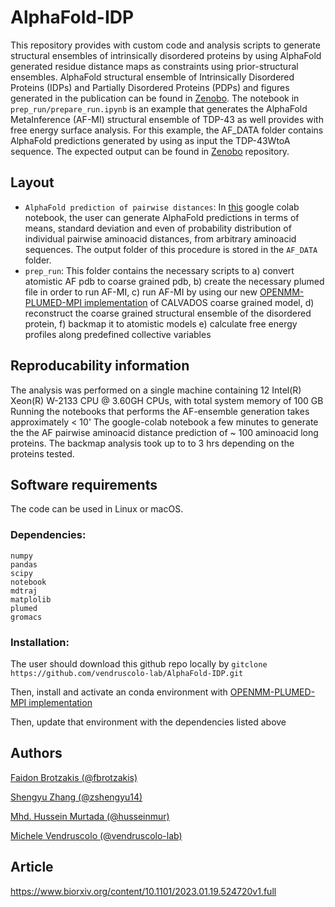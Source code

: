 # AlphaFold-IDP
This repository provides with custom code and analysis scripts to generate structural ensembles of intrinsically disordered proteins by using AlphaFold generated residue distance maps as constraints using prior-structural ensembles. AlphaFold structural ensemble of Intrinsically Disordered Proteins (IDPs) and Partially Disordered Proteins (PDPs) and figures generated in the publication can be found in [Zenobo](https://zenodo.org/record/7756138#.ZBnysy0Rq1E). The notebook in `prep_run/prepare_run.ipynb` is an example that generates the AlphaFold MetaInference (AF-MI) structural ensemble of TDP-43 as well provides with free energy surface analysis. For this example, the AF_DATA folder contains AlphaFold predictions generated by using as input the TDP-43WtoA sequence. The expected output can be found in [Zenobo](https://zenodo.org/record/7756138#.ZBnysy0Rq1E) repository.

## Layout
- `AlphaFold prediction of pairwise distances`: In [this](https://github.com/zshengyu14/ColabFold_distmats/blob/main/AlphaFold2.ipynb) google colab notebook, the user can generate AlphaFold predictions  in terms of means, standard deviation and even of probability distribution of individual pairwise aminoacid distances, from arbitrary aminoacid sequences. The output folder of this procedure is stored in the `AF_DATA` folder.
- `prep_run`: This folder contains the necessary scripts to a) convert atomistic AF pdb to coarse grained pdb, b) create the necessary plumed file in order to run AF-MI, c) run AF-MI by using our new [OPENMM-PLUMED-MPI implementation](https://github.com/vendruscolo-lab/OpenMM-Plumed-MPI) of CALVADOS coarse grained model, d) reconstruct the coarse grained structural ensemble of the disordered protein, f) backmap it to atomistic models e) calculate free energy profiles along predefined collective variables


## Reproducability information 

The analysis was performed on a single machine containing 12 Intel(R) Xeon(R) W-2133 CPU @ 3.60GH CPUs, with total system memory of 100 GB 
Running the notebooks that performs the AF-ensemble generation takes approximately < 10'
The google-colab notebook a few minutes to generate the the AF pairwise aminoacid distance prediction of ~ 100 aminoacid  long proteins.
The backmap analysis took up to to 3 hrs depending on the proteins tested.

## Software requirements

The code can be used in Linux or macOS. 

### Dependencies: 
```
numpy
pandas
scipy
notebook
mdtraj 
matplolib
plumed
gromacs
```

### Installation:

The user should download this github repo locally by `gitclone https://github.com/vendruscolo-lab/AlphaFold-IDP.git`

Then, install and activate an conda environment with [OPENMM-PLUMED-MPI implementation](https://github.com/vendruscolo-lab/OpenMM-Plumed-MPI)

Then, update that environment with the dependencies listed above

## Authors
[Faidon Brotzakis (@fbrotzakis)](https://github.com/fbrotzakis)

[Shengyu Zhang (@zshengyu14)](https://github.com/zshengyu14)

[Mhd. Hussein Murtada (@husseinmur)](https://github.com/husseinmur)

[Michele Vendruscolo (@vendruscolo-lab)](https://github.com/vendruscolo-lab)
## Article

https://www.biorxiv.org/content/10.1101/2023.01.19.524720v1.full

